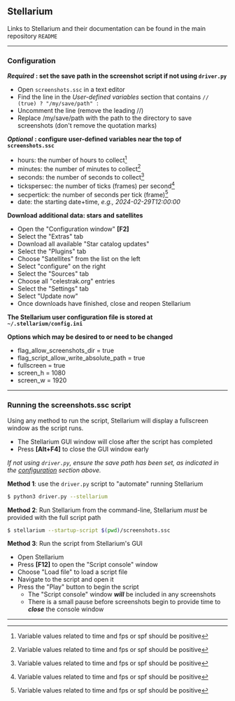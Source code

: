 ## Stellarium
Links to Stellarium and their documentation can be found in the main repository `README`
___
### Configuration
***Required*** **: set the save path in the screenshot script if not using `driver.py`**
- Open `screenshots.ssc` in a text editor
- Find the line in the *User-defined variables* section that contains `// (true) ? "/my/save/path" :`
- Uncomment the line (remove the leading //)
- Replace /my/save/path with the path to the directory to save screenshots (don't remove the quotation marks)

***Optional*** **: configure user-defined variables near the top of `screenshots.ssc`**
- hours: the number of hours to collect[^1]
- minutes: the number of minutes to collect[^1]
- seconds: the number of seconds to collect[^1]
- tickspersec: the number of ticks (frames) per second[^1]
- secpertick: the number of seconds per tick (frame)[^1]
- date: the starting date+time, *e.g., 2024-02-29T12:00:00*

[^1]: Variable values related to time and fps or spf should be positive

**Download additional data: stars and satellites**
- Open the "Configuration window" **[F2]**
- Select the "Extras" tab
- Download all available "Star catalog updates"
- Select the "Plugins" tab
- Choose "Satellites" from the list on the left
- Select "configure" on the right
- Select the "Sources" tab
- Choose all "celestrak.org" entries
- Select the "Settings" tab
- Select "Update now"
- Once downloads have finished, close and reopen Stellarium

**The Stellarium user configuration file is stored at `~/.stellarium/config.ini`**

**Options which may be desired to or need to be changed**
- flag_allow_screenshots_dir = true
- flag_script_allow_write_absolute_path = true
- fullscreen = true
- screen_h = 1080
- screen_w = 1920
___
### Running the screenshots.ssc script
Using any method to run the script, Stellarium will display a fullscreen window as the script runs.
- The Stellarium GUI window will close after the script has completed
- Press **[Alt+F4]** to close the GUI window early

*If not using `driver.py`, ensure the save path has been set, as indicated in the [configuration](#configuration) section above.*

**Method 1**: use the `driver.py` script to "automate" running Stellarium
```bash
$ python3 driver.py --stellarium
```

**Method 2**: Run Stellarium from the command-line, Stellarium *must* be provided with the full script path
```bash
$ stellarium --startup-script $(pwd)/screenshots.ssc
```

**Method 3**: Run the script from Stellarium's GUI
- Open Stellarium
- Press **[F12]** to open the "Script console" window
- Choose "Load file" to load a script file
- Navigate to the script and open it
- Press the "Play" button to begin the script
  - The "Script console" window ***will*** be included in any screenshots
  - There is a small pause before screenshots begin to provide time to ***close*** the console window
___
